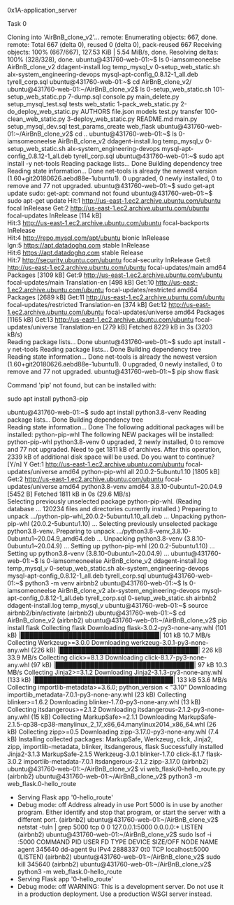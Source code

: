 0x1A-application_server

Task 0 

Cloning into 'AirBnB_clone_v2'...
remote: Enumerating objects: 667, done.
remote: Total 667 (delta 0), reused 0 (delta 0), pack-reused 667
Receiving objects: 100% (667/667), 127.53 KiB | 5.54 MiB/s, done.
Resolving deltas: 100% (328/328), done.
ubuntu@431760-web-01:~$ ls
0-iamsomeoneelse       AirBnB_clone_v2                ddagent-install.log                temp_mysql_v
0-setup_web_static.sh  alx-system_engineering-devops  mysql-apt-config_0.8.12-1_all.deb  tyrell_corp.sql
ubuntu@431760-web-01:~$ cd AirBnB_clone_v2/
ubuntu@431760-web-01:~/AirBnB_clone_v2$ ls
0-setup_web_static.sh    101-setup_web_static.pp    7-dump.sql  console.py  main_delete.py       setup_mysql_test.sql  tests      web_static
1-pack_web_static.py     2-do_deploy_web_static.py  AUTHORS     file.json   models               test.py               transfer
100-clean_web_static.py  3-deploy_web_static.py     README.md   main.py     setup_mysql_dev.sql  test_params_create    web_flask
ubuntu@431760-web-01:~/AirBnB_clone_v2$ cd ..
ubuntu@431760-web-01:~$ ls
0-iamsomeoneelse       AirBnB_clone_v2                ddagent-install.log                temp_mysql_v
0-setup_web_static.sh  alx-system_engineering-devops  mysql-apt-config_0.8.12-1_all.deb  tyrell_corp.sql
ubuntu@431760-web-01:~$ sudo apt install -y net-tools
Reading package lists... Done
Building dependency tree       
Reading state information... Done
net-tools is already the newest version (1.60+git20180626.aebd88e-1ubuntu1).
0 upgraded, 0 newly installed, 0 to remove and 77 not upgraded.
ubuntu@431760-web-01:~$ sudo get-apt update
sudo: get-apt: command not found
ubuntu@431760-web-01:~$ sudo apt-get update
Hit:1 http://us-east-1.ec2.archive.ubuntu.com/ubuntu focal InRelease
Get:2 http://us-east-1.ec2.archive.ubuntu.com/ubuntu focal-updates InRelease [114 kB]                                                         
Hit:3 http://us-east-1.ec2.archive.ubuntu.com/ubuntu focal-backports InRelease                                                                
Hit:4 http://repo.mysql.com/apt/ubuntu bionic InRelease                                                                                       
Ign:5 https://apt.datadoghq.com stable InRelease                                                                                              
Hit:6 https://apt.datadoghq.com stable Release                                                         
Hit:7 http://security.ubuntu.com/ubuntu focal-security InRelease
Get:8 http://us-east-1.ec2.archive.ubuntu.com/ubuntu focal-updates/main amd64 Packages [3109 kB]
Get:9 http://us-east-1.ec2.archive.ubuntu.com/ubuntu focal-updates/main Translation-en [498 kB]
Get:10 http://us-east-1.ec2.archive.ubuntu.com/ubuntu focal-updates/restricted amd64 Packages [2689 kB]
Get:11 http://us-east-1.ec2.archive.ubuntu.com/ubuntu focal-updates/restricted Translation-en [374 kB]
Get:12 http://us-east-1.ec2.archive.ubuntu.com/ubuntu focal-updates/universe amd64 Packages [1165 kB]
Get:13 http://us-east-1.ec2.archive.ubuntu.com/ubuntu focal-updates/universe Translation-en [279 kB]
Fetched 8229 kB in 3s (3203 kB/s)                          
Reading package lists... Done
ubuntu@431760-web-01:~$ sudo apt install -y net-tools
Reading package lists... Done
Building dependency tree       
Reading state information... Done
net-tools is already the newest version (1.60+git20180626.aebd88e-1ubuntu1).
0 upgraded, 0 newly installed, 0 to remove and 77 not upgraded.
ubuntu@431760-web-01:~$ pip show flask

Command 'pip' not found, but can be installed with:

sudo apt install python3-pip

ubuntu@431760-web-01:~$ sudo apt install python3.8-venv
Reading package lists... Done
Building dependency tree       
Reading state information... Done
The following additional packages will be installed:
  python-pip-whl
The following NEW packages will be installed:
  python-pip-whl python3.8-venv
0 upgraded, 2 newly installed, 0 to remove and 77 not upgraded.
Need to get 1811 kB of archives.
After this operation, 2339 kB of additional disk space will be used.
Do you want to continue? [Y/n] Y
Get:1 http://us-east-1.ec2.archive.ubuntu.com/ubuntu focal-updates/universe amd64 python-pip-whl all 20.0.2-5ubuntu1.10 [1805 kB]
Get:2 http://us-east-1.ec2.archive.ubuntu.com/ubuntu focal-updates/universe amd64 python3.8-venv amd64 3.8.10-0ubuntu1~20.04.9 [5452 B]
Fetched 1811 kB in 0s (29.6 MB/s)   
Selecting previously unselected package python-pip-whl.
(Reading database ... 120234 files and directories currently installed.)
Preparing to unpack .../python-pip-whl_20.0.2-5ubuntu1.10_all.deb ...
Unpacking python-pip-whl (20.0.2-5ubuntu1.10) ...
Selecting previously unselected package python3.8-venv.
Preparing to unpack .../python3.8-venv_3.8.10-0ubuntu1~20.04.9_amd64.deb ...
Unpacking python3.8-venv (3.8.10-0ubuntu1~20.04.9) ...
Setting up python-pip-whl (20.0.2-5ubuntu1.10) ...
Setting up python3.8-venv (3.8.10-0ubuntu1~20.04.9) ...
ubuntu@431760-web-01:~$ ls
0-iamsomeoneelse       AirBnB_clone_v2                ddagent-install.log                temp_mysql_v
0-setup_web_static.sh  alx-system_engineering-devops  mysql-apt-config_0.8.12-1_all.deb  tyrell_corp.sql
ubuntu@431760-web-01:~$ python3 -m venv airbnb2
ubuntu@431760-web-01:~$ ls
0-iamsomeoneelse       AirBnB_clone_v2  alx-system_engineering-devops  mysql-apt-config_0.8.12-1_all.deb  tyrell_corp.sql
0-setup_web_static.sh  airbnb2          ddagent-install.log            temp_mysql_v
ubuntu@431760-web-01:~$ source airbnb2/bin/activate
(airbnb2) ubuntu@431760-web-01:~$ cd AirBnB_clone_v2
(airbnb2) ubuntu@431760-web-01:~/AirBnB_clone_v2$ pip install flask 
Collecting flask
  Downloading flask-3.0.2-py3-none-any.whl (101 kB)
     |████████████████████████████████| 101 kB 10.7 MB/s 
Collecting Werkzeug>=3.0.0
  Downloading werkzeug-3.0.1-py3-none-any.whl (226 kB)
     |████████████████████████████████| 226 kB 33.9 MB/s 
Collecting click>=8.1.3
  Downloading click-8.1.7-py3-none-any.whl (97 kB)
     |████████████████████████████████| 97 kB 10.3 MB/s 
Collecting Jinja2>=3.1.2
  Downloading Jinja2-3.1.3-py3-none-any.whl (133 kB)
     |████████████████████████████████| 133 kB 53.6 MB/s 
Collecting importlib-metadata>=3.6.0; python_version < "3.10"
  Downloading importlib_metadata-7.0.1-py3-none-any.whl (23 kB)
Collecting blinker>=1.6.2
  Downloading blinker-1.7.0-py3-none-any.whl (13 kB)
Collecting itsdangerous>=2.1.2
  Downloading itsdangerous-2.1.2-py3-none-any.whl (15 kB)
Collecting MarkupSafe>=2.1.1
  Downloading MarkupSafe-2.1.5-cp38-cp38-manylinux_2_17_x86_64.manylinux2014_x86_64.whl (26 kB)
Collecting zipp>=0.5
  Downloading zipp-3.17.0-py3-none-any.whl (7.4 kB)
Installing collected packages: MarkupSafe, Werkzeug, click, Jinja2, zipp, importlib-metadata, blinker, itsdangerous, flask
Successfully installed Jinja2-3.1.3 MarkupSafe-2.1.5 Werkzeug-3.0.1 blinker-1.7.0 click-8.1.7 flask-3.0.2 importlib-metadata-7.0.1 itsdangerous-2.1.2 zipp-3.17.0
(airbnb2) ubuntu@431760-web-01:~/AirBnB_clone_v2$ vi web_flask/0-hello_route.py
(airbnb2) ubuntu@431760-web-01:~/AirBnB_clone_v2$ python3 -m web_flask.0-hello_route
 * Serving Flask app '0-hello_route'
 * Debug mode: off
Address already in use
Port 5000 is in use by another program. Either identify and stop that program, or start the server with a different port.
(airbnb2) ubuntu@431760-web-01:~/AirBnB_clone_v2$ netstat -tuln | grep 5000
tcp        0      0 127.0.0.1:5000          0.0.0.0:*               LISTEN     
(airbnb2) ubuntu@431760-web-01:~/AirBnB_clone_v2$ sudo lsof -i :5000
COMMAND    PID     USER   FD   TYPE  DEVICE SIZE/OFF NODE NAME
agent   345640 dd-agent    9u  IPv4 2888337      0t0  TCP localhost:5000 (LISTEN)
(airbnb2) ubuntu@431760-web-01:~/AirBnB_clone_v2$ sudo kill 345640
(airbnb2) ubuntu@431760-web-01:~/AirBnB_clone_v2$ python3 -m web_flask.0-hello_route
 * Serving Flask app '0-hello_route'
 * Debug mode: off
WARNING: This is a development server. Do not use it in a production deployment. Use a production WSGI server instead.
